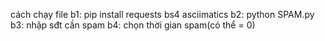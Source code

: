cách chạy file
b1: pip install requests bs4 asciimatics
b2: python SPAM.py
b3: nhập sđt cần spam
b4: chọn thời gian spam(có thể = 0)